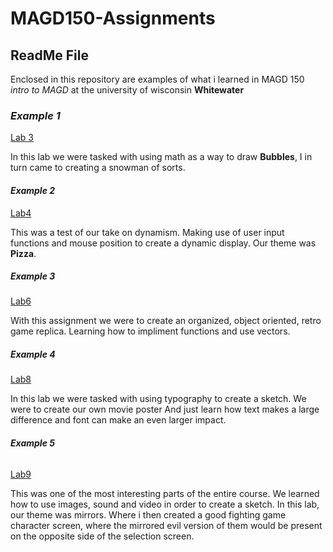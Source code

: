 # MAGD150-Assignments

## ReadMe File

Enclosed in this repository are examples of what i learned in MAGD 150 _intro to MAGD_ 
at the university of wisconsin **Whitewater**

### **_Example 1_**

[Lab 3](https://github.com/Shaiai/MAGD150-Assignments/tree/gh-pages/s19Magd150lab03)

In this lab we were tasked with using math as a way to draw **Bubbles**, I in turn came to creating a snowman of sorts.

#### **_Example 2_**

[Lab4](https://github.com/Shaiai/MAGD150-Assignments/blob/gh-pages/S19MagD150Lab04_Ewing/S19MagD150Lab04_Ewing.pde)

This was a test of our take on dynamism. Making use of user input functions and mouse position to create a dynamic display.
Our theme was **Pizza**.

##### **_Example 3_**

[Lab6](https://github.com/Shaiai/MAGD150-Assignments/blob/gh-pages/s19magD150lab06_Ewing/s19magD150lab06_Ewing.pde)

With this assignment we were to create an organized, object oriented, retro game replica. Learning how to impliment functions and use vectors.

##### **_Example 4_**

[Lab8](https://github.com/Shaiai/MAGD150-Assignments/blob/gh-pages/S19MagD150Lab08_Ewing/S19MagD150Lab08_Ewing.pde)

In this lab we were tasked with using typography to create a sketch. We were to create our own movie poster And just learn how text makes a large difference and font can make an even larger impact.

###### **_Example 5_**

[Lab9](https://github.com/Shaiai/MAGD150-Assignments/blob/gh-pages/S19MagD150Lab09_Ewing/S19MagD150Lab09_Ewing.pde)

This was one of the most interesting parts of the entire course. We learned how to use images, sound and video in order to create a sketch. In this lab, our theme was mirrors. Where i then created a good fighting game character screen, where the mirrored evil version of them would be present on the opposite side of the selection screen.
